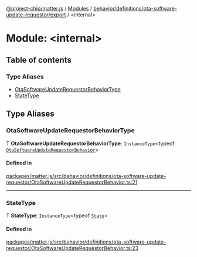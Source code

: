 [@project-chip/matter.js](../README.md) / [Modules](../modules.md) / [behavior/definitions/ota-software-update-requestor/export](behavior_definitions_ota_software_update_requestor_export.md) / \<internal\>

# Module: \<internal\>

## Table of contents

### Type Aliases

- [OtaSoftwareUpdateRequestorBehaviorType](behavior_definitions_ota_software_update_requestor_export._internal_.md#otasoftwareupdaterequestorbehaviortype)
- [StateType](behavior_definitions_ota_software_update_requestor_export._internal_.md#statetype)

## Type Aliases

### OtaSoftwareUpdateRequestorBehaviorType

Ƭ **OtaSoftwareUpdateRequestorBehaviorType**: `InstanceType`\<typeof [`OtaSoftwareUpdateRequestorBehavior`](behavior_definitions_ota_software_update_requestor_export.md#otasoftwareupdaterequestorbehavior)\>

#### Defined in

[packages/matter.js/src/behavior/definitions/ota-software-update-requestor/OtaSoftwareUpdateRequestorBehavior.ts:21](https://github.com/project-chip/matter.js/blob/5f71eedebdb9fa54338bde320c311bb359b7455d/packages/matter.js/src/behavior/definitions/ota-software-update-requestor/OtaSoftwareUpdateRequestorBehavior.ts#L21)

___

### StateType

Ƭ **StateType**: `InstanceType`\<typeof [`State`](../classes/behavior_definitions_ota_software_update_requestor_export.OtaSoftwareUpdateRequestorServer.md#state-1)\>

#### Defined in

[packages/matter.js/src/behavior/definitions/ota-software-update-requestor/OtaSoftwareUpdateRequestorBehavior.ts:23](https://github.com/project-chip/matter.js/blob/5f71eedebdb9fa54338bde320c311bb359b7455d/packages/matter.js/src/behavior/definitions/ota-software-update-requestor/OtaSoftwareUpdateRequestorBehavior.ts#L23)
